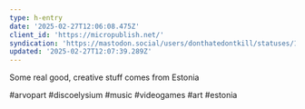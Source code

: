 ```yaml
---
type: h-entry
date: '2025-02-27T12:06:08.475Z'
client_id: 'https://micropublish.net/'
syndication: 'https://mastodon.social/users/donthatedontkill/statuses/114075765551988607'
updated: '2025-02-27T12:07:39.289Z'
---
```

Some real good, creative stuff comes from Estonia

#arvopart #discoelysium #music #videogames #art #estonia
